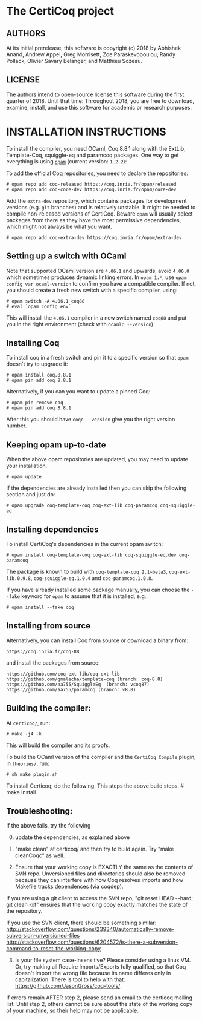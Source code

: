 The CertiCoq project
====================

AUTHORS
-------

At its initial prerelease, this software is copyright (c) 2018 by
Abhishek Anand, Andrew Appel, Greg Morrisett, Zoe Paraskevopoulou, Randy
Pollack, Olivier Savary Belanger, and Matthieu Sozeau.

LICENSE
-------

The authors intend to open-source license this software during the first
quarter of 2018.  Until that time: Throughout 2018, you are free to
download, examine, install, and use this software for academic or
research purposes.


INSTALLATION INSTRUCTIONS
=========================

  To install the compiler, you need OCaml, Coq.8.8.1 along with the
ExtLib, Template-Coq, squiggle-eq and paramcoq packages. One way to get
everything is using [`opam`](http://opam.ocaml.org) (current version:
`1.2.2`):

  To add the official Coq repositories, you need to declare the
repositories:

    # opam repo add coq-released https://coq.inria.fr/opam/released
    # opam repo add coq-core-dev https://coq.inria.fr/opam/core-dev

  Add the `extra-dev` repository, which contains packages
for development versions (e.g. `git` branches) and is relatively
unstable.  It might be needed to compile non-released versions of
CertiCoq. Beware `opam` will usually select packages from there as they
have the most permissive dependencies, which might not always be what
you want.

    # opam repo add coq-extra-dev https://coq.inria.fr/opam/extra-dev

Setting up a switch with OCaml
------------------------------

  Note that supported OCaml version are `4.06.1` and upwards, avoid
`4.06.0` which sometimes produces dynamic linking errors. In `opam 1.*`,
use `opam config var ocaml-version` to confirm you have a compatible
compiler. If not, you should create a fresh new switch with a specific
compiler, using:

    # opam switch -A 4.06.1 coq88
    # eval `opam config env`

  This will install the `4.06.1` compiler in a new switch named `coq88`
and put you in the right environment (check with `ocamlc --version`).

Installing Coq
--------------

  To install coq in a fresh switch and pin it to a specific version so
that `opam` doesn't try to upgrade it:

    # opam install coq.8.8.1
    # opam pin add coq 8.8.1

  Alternatively, if you can you want to update a pinned Coq:

    # opam pin remove coq
    # opam pin add coq 8.8.1

  After this you should have `coqc --version` give you the right version
number.

Keeping opam up-to-date
-----------------------

When the above opam repositories are updated, you may need to update your installation.

    # opam update

If the dependencies are already installed then you can skip the following section and just do:
    
    # opam upgrade coq-template-coq coq-ext-lib coq-paramcoq coq-squiggle-eq 

Installing dependencies
-----------------------

To install CertiCoq's dependencies in the current opam switch:

    # opam install coq-template-coq coq-ext-lib coq-squiggle-eq.dev coq-paramcoq

The package is known to build with `coq-template-coq.2.1~beta3`,
`coq-ext-lib.0.9.8`, `coq-squiggle-eq.1.0.4` and `coq-paramcoq.1.0.8`.

If you have already installed some package manually, you can choose the
`--fake` keyword for `opam` to assume that it is installed, e.g.:

    # opam install --fake coq

Installing from source
----------------------
Alternatively, you can install Coq from source or download a binary from:

	https://coq.inria.fr/coq-88

and install the packages from source:

	https://github.com/coq-ext-lib/coq-ext-lib
	https://github.com/gmalecha/template-coq (branch: coq-8.8)
	https://github.com/aa755/SquiggleEq  (branch: vcoq87)
	https://github.com/aa755/paramcoq (branch: v8.8)


Building the compiler:
----------------------
  At `certicoq/`, run:

    # make -j4 -k

  This will build the compiler and its proofs.

To build the OCaml version of the compiler and the
`CertiCoq Compile` plugin, in `theories/`, run:

    # sh make_plugin.sh

To install Certicoq, do the following. This steps the above build steps.
    # make install


Troubleshooting:
----------------------

If the above fails, try the following

0) update the dependencies, as explained above

1) "make clean" at certicoq/ and then try to build again. Try "make cleanCoqc" as well.

2) Ensure that your working copy is EXACTLY the same as the contents of SVN repo. Unversioned files and directories should also be removed because they can 
interfere with how Coq resolves imports and how Makefile tracks dependences (via coqdep).

If you are using a git client to access the SVN repo, "git reset HEAD --hard; git clean -xf" ensures that the working copy exactly matches the state of the repository.

If you use the SVN client, there should be something similar:
http://stackoverflow.com/questions/239340/automatically-remove-subversion-unversioned-files
http://stackoverflow.com/questions/6204572/is-there-a-subversion-command-to-reset-the-working-copy

3) Is your file system case-insensitive? Please consider using a linux VM. Or,  try making all Require Imports/Exports fully qualified,
so that Coq doesn't import the wrong file because its name differes only in capitalization.
There is tool to help with that:
https://github.com/JasonGross/coq-tools/


If errors remain AFTER step 2, please send an email to the certicoq mailing list.
Until step 2, others cannot be sure about the state of the working copy of your machine, so their help may not be applicable.

